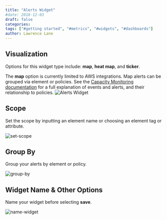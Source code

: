```yaml
---
title: "Alerts Widget"
#date: 2018-12-03
draft: false
categories:
tags: ["#getting started", "#metrics", "#widgets", "#dashboards"]
author: Lawrence Lane
---
```


## Visualization

Options for this widget type include: **map**, **heat map**, and **ticker**.

The **map** option is currently limited to AWS integrations. Map alerts can be grouped via element or policies. See the [Capacity Monitoring documentation][1] for a full explanation of events and alerts, and their relationship to policies.
![Alerts Widget](/images/alerts-widget/alerts-widget.png)

## Scope
Set the scope by inputting an element name or choosing an element tag or attribute.

![set-scope](/images/alerts-widget/set-scope.png)

## Group By

Group your alerts by element or policy.

![group-by](/images/alerts-widget/group-by.png)

## Widget Name & Other Options

Name your widget before selecting **save**.

![name-widget](/images/alerts-widget/name-widget.png)


[1]: /capacity-monitoring/
